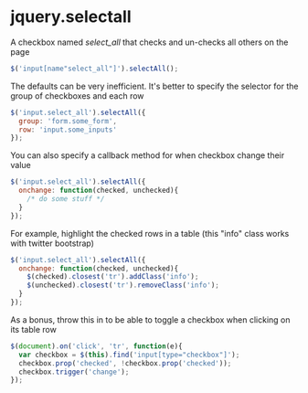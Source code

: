 jquery.selectall
================

A checkbox named _select_all_ that checks and un-checks all others on the page

```javascript
$('input[name"select_all"]').selectAll();
```

The defaults can be very inefficient. It's better to specify the selector for the group of checkboxes and each row

```javascript
$('input.select_all').selectAll({
  group: 'form.some_form',
  row: 'input.some_inputs'
});
```

You can also specify a callback method for when checkbox change their value

```javascript
$('input.select_all').selectAll({
  onchange: function(checked, unchecked){
    /* do some stuff */
  }
});
```

For example, highlight the checked rows in a table (this "info" class works with twitter bootstrap)

```javascript
$('input.select_all').selectAll({
  onchange: function(checked, unchecked){
    $(checked).closest('tr').addClass('info');
    $(unchecked).closest('tr').removeClass('info');
  }
});
```

As a bonus, throw this in to be able to toggle a checkbox when clicking on its table row

```javascript
$(document).on('click', 'tr', function(e){
  var checkbox = $(this).find('input[type="checkbox"]');
  checkbox.prop('checked', !checkbox.prop('checked'));
  checkbox.trigger('change');
});
```
